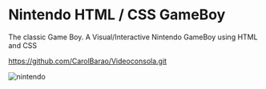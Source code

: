 # Nintendo HTML / CSS GameBoy

The classic Game Boy. A Visual/Interactive Nintendo GameBoy using HTML and CSS 

https://github.com/CarolBarao/Videoconsola.git

![nintendo](https://user-images.githubusercontent.com/119294176/209707330-b3f7a32a-5bc8-4aac-b939-baa5cddc7d35.jpg)







